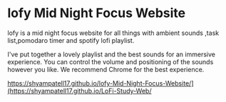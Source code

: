 # lofy Mid Night Focus Website
 lofy is a mid night focus website for all things with ambient sounds ,task list,pomodaro timer and spotify lofi playlist.

I've put together a lovely playlist and the best sounds for an immersive experience. You can control the volume and positioning of the sounds however you like. We recommend Chrome for the best experience.


https://shyampatell17.github.io/lofy-Mid-Night-Focus-Website/](https://shyampatell17.github.io/LoFi-Study-Web/
